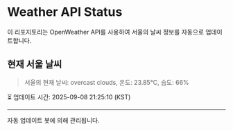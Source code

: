 
# Weather API Status

이 리포지토리는 OpenWeather API를 사용하여 서울의 날씨 정보를 자동으로 업데이트합니다.

## 현재 서울 날씨
> 서울의 현재 날씨: overcast clouds, 온도: 23.85°C, 습도: 66%

⏳ 업데이트 시간: 2025-09-08 21:25:10 (KST)

---
자동 업데이트 봇에 의해 관리됩니다.

